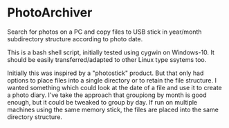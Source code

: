 # PhotoArchiver
Search for photos on a PC and copy files to USB stick in year/month subdirectory structure according to photo date.

This is a bash shell script, initially tested using cygwin on Windows-10. It should be easily transferred/adapted to other Linux type ssytems too.

Initially this was inspired by a "photostick" product. But that only had options to place files into a single directory or to retain the file structure. I wanted something which could look at the date of a file and use it to create a photo diary. I've take the approach that groupiong by month is good enough, but it could be tweaked to group by day. If run on multiple machines using the same memory stick, the files are placed into the same directory structure.
